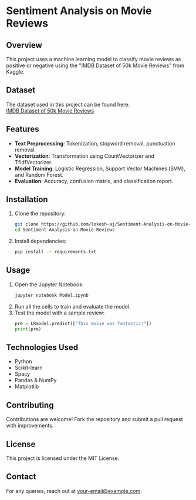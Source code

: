 # Sentiment Analysis on Movie Reviews

## Overview
This project uses a machine learning model to classify movie reviews as positive or negative using the "IMDB Dataset of 50k Movie Reviews" from Kaggle.

## Dataset
The dataset used in this project can be found here:  
[IMDB Dataset of 50k Movie Reviews](https://www.kaggle.com/lakshmi25npathi/imdb-dataset-of-50k-movie-reviews)

## Features
- **Text Preprocessing**: Tokenization, stopword removal, punctuation removal.
- **Vectorization**: Transformation using CountVectorizer and TfidfVectorizer.
- **Model Training**: Logistic Regression, Support Vector Machines (SVM), and Random Forest.
- **Evaluation**: Accuracy, confusion matrix, and classification report.

## Installation
1. Clone the repository:
   ```bash
   git clone https://github.com/lokesh-aj/Sentiment-Analysis-on-Movie-Reviews.git
   cd Sentiment-Analysis-on-Movie-Reviews
   ```
2. Install dependencies:
   ```bash
   pip install -r requirements.txt
   ```

## Usage
1. Open the Jupyter Notebook:
   ```bash
   jupyter notebook Model.ipynb
   ```
2. Run all the cells to train and evaluate the model.
3. Test the model with a sample review:
   ```python
   pre = LRmodel.predict(["This movie was fantastic!"])
   print(pre)
   ```

## Technologies Used
- Python
- Scikit-learn
- Spacy
- Pandas & NumPy
- Matplotlib

## Contributing
Contributions are welcome! Fork the repository and submit a pull request with improvements.

## License
This project is licensed under the MIT License.

## Contact
For any queries, reach out at [your-email@example.com](mailto:your-email@example.com).

